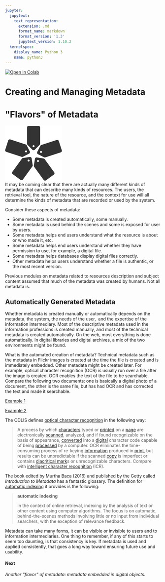 ```yaml
---
jupyter:
  jupytext:
    text_representation:
      extension: .md
      format_name: markdown
      format_version: '1.3'
      jupytext_version: 1.10.2
  kernelspec:
    display_name: Python 3
    name: python3
---
```


<!-- #region id="view-in-github" colab_type="text" -->
<a href="https://colab.research.google.com/github/e3la/Organizing-Information-in-Information-Agencies/blob/master/mod7_p_fixodlis.ipynb" target="_parent"><img src="https://colab.research.google.com/assets/colab-badge.svg" alt="Open In Colab"/></a>
<!-- #endregion -->

<!-- #region id="Ed0gLOn9w0Wt" -->
Creating and Managing Metadata
==============================

**"Flavors" of Metadata**
=========================

![](metadata-icon.png)  
It may be coming clear that there are actually many different kinds of metadata that can describe many kinds of resources. The users, the retrieval tool, the nature of the resource, and the context for use will all determine the kinds of metadata that are recorded or used by the system.

Consider these aspects of metadata:

*   Some metadata is created automatically, some manually.
*   Some metadata is used behind the scenes and some is exposed for user by users.
*   Some metadata helps end users understand what the resource is about or who made it, etc.
*   Some metadata helps end users understand whether they have permission to use, for example, a digital file.
*   Some metadata helps databases display digital files correctly.
*   Other metadata helps users understand whether a file is authentic, or the most recent version.

Previous modules on metadata related to resources description and subject content assumed that much of the metadata was created by humans. Not all metadata is.

**Automatically Generated Metadata**
------------------------------------

Whether metadata is created manually or automatically depends on the metadata, the system, the needs of the user,  and the expertise of the information intermediary. Most of the descriptive metadata used in the information professions is created manually, and most of the technical metadata is created automatically. On the web, most everything is done automatically. In digital libraries and digital archives, a mix of the two environments might be found. 

What is the automated creation of metadata? Technical metadata such as the metadata in Flickr images is created at the time the file is created and is immediately embedded. Other metadata might be created later. For example, optical character recognition (OCR) is usually run over a file after the image is created. OCR enables the text of the file to be searchable. Compare the following two documents: one is basically a digital photo of a document, the other is the same file, but has had OCR and has corrected the text and made it searchable.

[Example 1](Extension-NoOCR.jpg)

[Example 2](/Extension-OCR.pdf)

The ODLIS defines [optical character recognition](https://products.abc-clio.com/ODLIS/odlis_o.aspx#opticalcharacter) in the following way: 

> A process by which [characters](https://products.abc-clio.com/ODLIS/odlis_c.aspx#character) typed or [printed](https://products.abc-clio.com/ODLIS/odlis_p.aspx#printing) on a [page](https://products.abc-clio.com/ODLIS/odlis_p.aspx#page) are electronically [scanned](https://products.abc-clio.com/ODLIS/odlis_s.aspx#scanner), analyzed, and if found recognizable on the basis of appearance, [converted](https://products.abc-clio.com/ODLIS/odlis_d.aspx#dataconversion) into a [digital](https://products.abc-clio.com/ODLIS/odlis_d.aspx#digital) character code capable of being [processed](https://products.abc-clio.com/ODLIS/odlis_d.aspx#dataprocessing) by a computer. OCR eliminates the time-consuming process of re-keying [information](https://products.abc-clio.com/ODLIS/odlis_i.aspx#information) produced in [print](https://products.abc-clio.com/ODLIS/odlis_p.aspx#print), but results can be unpredictable if the scanned [copy](https://products.abc-clio.com/ODLIS/odlis_c.aspx#copy) is imperfect or contains [diacritical mark](https://products.abc-clio.com/ODLIS/odlis_d.aspx#diacriticalmark)s or unrecognizable characters. Compare with [intelligent character recognition](https://products.abc-clio.com/ODLIS/odlis_i.aspx#icr) (ICR).

The book edited by Murtha Baca (2016) and published by the Getty called _Introduction to Metadata_ has a fantastic glossary. The definition for [automatic indexing](http://www.getty.edu/publications/intrometadata/glossary/#automatic_indexing) it provides is the following:

> **automatic indexing**
> 
> In the context of online retrieval, indexing by the analysis of text or other content using computer algorithms. The focus is on automatic, behind-the-scenes methods involving little or no input from individual searchers, with the exception of relevance feedback.

Metadata can take many forms, it can be visible or invisible to users and to information intermediaries. One thing to remember, if any of this starts to seem too daunting, is that consistency is key. If metadata is used and applied consistently, that goes a long way toward ensuring future use and usability.

#### **Next**

_Another "flavor" of metadata: metadata embedded in digital objects._
<!-- #endregion -->
